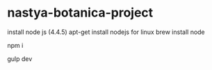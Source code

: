 # nastya-botanica-project

install node js (4.4.5)
apt-get install nodejs for linux
brew install node

npm i

gulp dev
